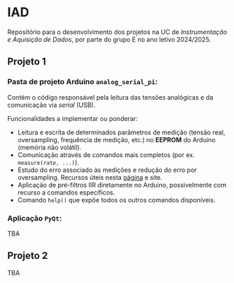 # IAD
Repositório para o desenvolvimento dos projetos na UC de *Instrumentação e Aquisição de Dados*, por parte do grupo E no ano letivo 2024/2025.

## Projeto 1
### Pasta de projeto Arduino `analog_serial_pi`:
Contém o código responsável pela leitura das tensões analógicas e da comunicação via *serial* (USB).

Funcionalidades a implementar ou ponderar:
- Leitura e escrita de determinados parâmetros de medição (tensão real, oversampling, frequência de medição, etc.) no **EEPROM** do Arduino (memória não volátil).
- Comunicação através de comandos mais completos (por ex. `measure(rate, ...)`).
- Estudo do erro associado às medições e redução do erro por oversampling. Recursos úteis nesta [página](https://www.skillbank.co.uk/arduino/adc1.htm) e site.
- Aplicação de pré-filtros IIR diretamente no Arduino, possivelmente com recurso a comandos específicos.
- Comando `help()` que expõe todos os outros comandos disponíveis.

### Aplicação `PyQt`:
TBA

## Projeto 2
TBA